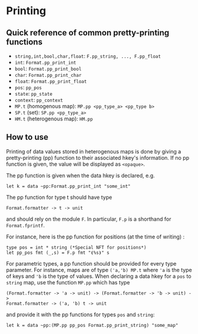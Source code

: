 # Printing

## Quick reference of common pretty-printing functions

* `string,int,bool,char,float`: `F.pp_string, ..., F.pp_float`
* `int`: `Format.pp_print_int`
* `bool`: `Format.pp_print_bool`
* `char`: `Format.pp_print_char`
* `float`: `Format.pp_print_float`
* `pos`: `pp_pos`
* `state`: `pp_state`
* `context`: `pp_context`
* `MP.t` (homogenous map): `MP.pp <pp_type_a> <pp_type b>`
* `SP.t` (set): `SP.pp <pp_type_a>`
* `HM.t` (heterogenous map): `HM.pp`

## How to use

Printing of data values stored in heterogenous maps is done by giving a pretty-printing (pp) function to their associated hkey's information. If no pp function is given, the value will be displayed as `<opaque>`.

The pp function is given when the data hkey is declared, e.g.

```
let k = data ~pp:Format.pp_print_int "some_int"
```

The pp function for type t should have type

```
Format.formatter -> t -> unit
```
and should rely on the module `F`. In particular, `F.p` is a shorthand for `Format.fprintf`.

For instance, here is the pp function for positions (at the time of writing) :

```
type pos = int * string (*Special NFT for positions*)
let pp_pos fmt (_,s) = F.p fmt "⦗%s⦘" s
```

For parametric types, a pp function should be provided for every type parameter. For instance, maps are of type `('a,'b) MP.t` where `'a` is the type of keys and `'b` is the type of values. When declaring a data hkey for a `pos` to `string` map, use the function `MP.pp` which has type

```
(Format.formatter -> 'a -> unit) -> (Format.formatter -> 'b -> unit) ->
Format.formatter -> ('a, 'b) t -> unit
```
and provide it with the pp functions for types `pos` and `string`:

```
let k = data ~pp:(MP.pp pp_pos Format.pp_print_string) "some_map"
```


